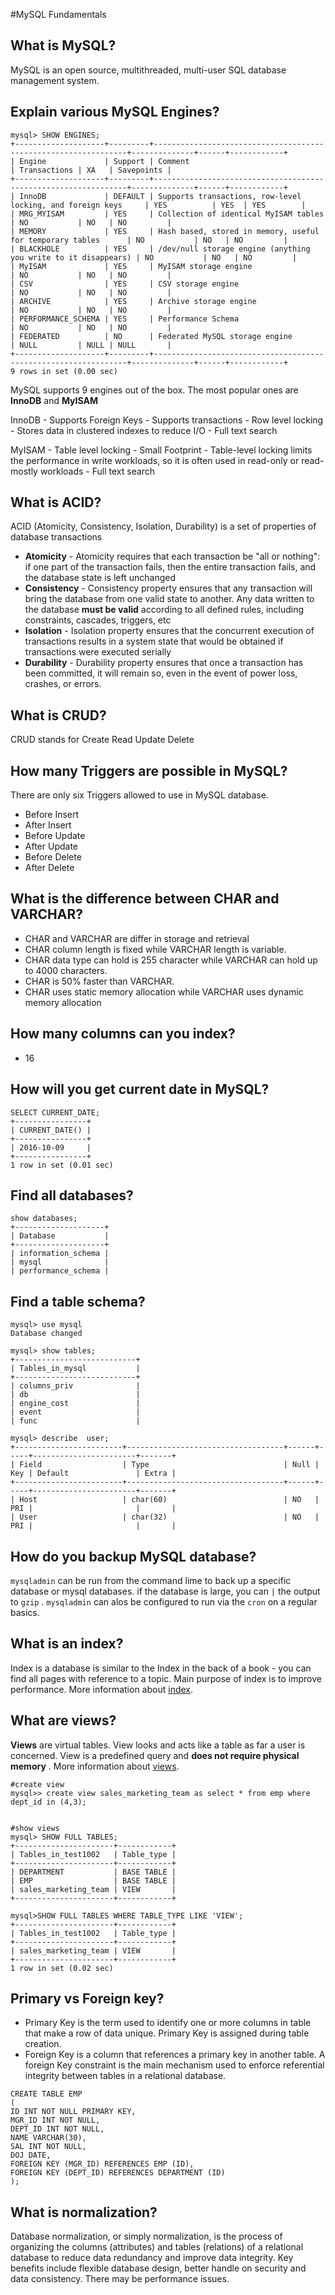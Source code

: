 
#MySQL Fundamentals

## What is MySQL?
MySQL is an open source, multithreaded, multi-user SQL database management system.

## Explain various MySQL Engines?
```
mysql> SHOW ENGINES;
+--------------------+---------+----------------------------------------------------------------+--------------+------+------------+
| Engine             | Support | Comment                                                        | Transactions | XA   | Savepoints |
+--------------------+---------+----------------------------------------------------------------+--------------+------+------------+
| InnoDB             | DEFAULT | Supports transactions, row-level locking, and foreign keys     | YES          | YES  | YES        |
| MRG_MYISAM         | YES     | Collection of identical MyISAM tables                          | NO           | NO   | NO         |
| MEMORY             | YES     | Hash based, stored in memory, useful for temporary tables      | NO           | NO   | NO         |
| BLACKHOLE          | YES     | /dev/null storage engine (anything you write to it disappears) | NO           | NO   | NO         |
| MyISAM             | YES     | MyISAM storage engine                                          | NO           | NO   | NO         |
| CSV                | YES     | CSV storage engine                                             | NO           | NO   | NO         |
| ARCHIVE            | YES     | Archive storage engine                                         | NO           | NO   | NO         |
| PERFORMANCE_SCHEMA | YES     | Performance Schema                                             | NO           | NO   | NO         |
| FEDERATED          | NO      | Federated MySQL storage engine                                 | NULL         | NULL | NULL       |
+--------------------+---------+----------------------------------------------------------------+--------------+------+------------+
9 rows in set (0.00 sec)
```
MySQL supports 9 engines out of the box. The most popular ones are **InnoDB** and **MyISAM**

InnoDB
	- Supports Foreign Keys
	- Supports transactions
	- Row level locking
	- Stores data in clustered indexes to reduce I/O
	- Full text search

MyISAM
	- Table level locking
	- Small Footprint
	- Table-level locking limits the performance in write workloads, so it is often used in 
	  read-only or read-mostly workloads 
	- Full text search


## What is ACID?
ACID (Atomicity, Consistency, Isolation, Durability) is a set of properties of database transactions
* **Atomicity** - Atomicity requires that each transaction be "all or nothing": if one part of the transaction fails, then the entire transaction fails, and the database state is left unchanged
* **Consistency** -  Consistency property ensures that any transaction will bring the database from one valid state to another. Any data written to the database **must be valid** according to all defined rules, including constraints, cascades, triggers, etc
* **Isolation** -  Isolation property ensures that the concurrent execution of transactions results in a system state that would be obtained if transactions were executed serially
* **Durability** - Durability property ensures that once a transaction has been committed, it will remain so, even in the event of power loss, crashes, or errors.

## What is CRUD?
CRUD stands for Create Read Update Delete


## How many Triggers are possible in MySQL?
There are only six Triggers allowed to use in MySQL database.
 - Before Insert
 - After Insert
 - Before Update
 - After Update
 - Before Delete
 - After Delete

## What is the difference between CHAR and VARCHAR?
 - CHAR and VARCHAR are differ in storage and retrieval
 - CHAR column length is fixed while VARCHAR length is variable.
 - CHAR data type can hold is 255 character while VARCHAR can hold up to 4000 characters.
 - CHAR is 50% faster than VARCHAR.
 - CHAR uses static memory allocation while VARCHAR uses dynamic memory allocation

## How many columns can you index?
 - 16


## How will you get current date in MySQL?
```
SELECT CURRENT_DATE;
+----------------+
| CURRENT_DATE() |
+----------------+
| 2016-10-09     |
+----------------+
1 row in set (0.01 sec)
```

## Find all databases?
```
show databases;
+--------------------+
| Database           |
+--------------------+
| information_schema |
| mysql              |
| performance_schema |
```

## Find a table schema?
```
mysql> use mysql
Database changed

mysql> show tables;
+---------------------------+
| Tables_in_mysql           |
+---------------------------+
| columns_priv              |
| db                        |
| engine_cost               |
| event                     |
| func                      |

mysql> describe  user;
+------------------------+-----------------------------------+------+-----+-----------------------+-------+
| Field                  | Type                              | Null | Key | Default               | Extra |
+------------------------+-----------------------------------+------+-----+-----------------------+-------+
| Host                   | char(60)                          | NO   | PRI |                       |       |
| User                   | char(32)                          | NO   | PRI |                       |       |

```

## How do you backup MySQL database?
`mysqladmin` can be run from the command lime to back up a specific database or mysql databases. if the database is large, you can `|` the output to `gzip` . `mysqladmin` can alos be configured to run via the `cron` on a regular basics.


## What is an index?
Index is a database is similar to the Index in the back of a book - you can find all pages with reference to a topic. Main purpose of index is to improve performance. More information about [index](https://github.com/harishvc/quick-references/blob/master/mysql/intro-performance-tuning.md).  

## What are views?
**Views** are virtual tables. View looks and acts like a table as far a user is concerned. View is a predefined query and **does not require physical memory** . More information about [views](https://github.com/harishvc/quick-references/blob/master/mysql/intro-performance-tuning.md).
```
#create view
mysql>> create view sales_marketing_team as select * from emp where dept_id in (4,3);


#show views
mysql> SHOW FULL TABLES;
+----------------------+------------+
| Tables_in_test1002   | Table_type |
+----------------------+------------+
| DEPARTMENT           | BASE TABLE |
| EMP                  | BASE TABLE |
| sales_marketing_team | VIEW       |
+----------------------+------------+

mysql>SHOW FULL TABLES WHERE TABLE_TYPE LIKE 'VIEW';
+----------------------+------------+
| Tables_in_test1002   | Table_type |
+----------------------+------------+
| sales_marketing_team | VIEW       |
+----------------------+------------+
1 row in set (0.02 sec)

```

## Primary vs Foreign key?
* Primary Key is the term used to identify one or more columns in table that make a row of data unique. Primary Key is assigned during table creation.
* Foreign Key is a column that references a primary key in another table. A foreign Key constraint is the main mechanism used to enforce referential integrity between tables in a relational database.
```
CREATE TABLE EMP
(
ID INT NOT NULL PRIMARY KEY, 
MGR_ID INT NOT NULL,
DEPT_ID INT NOT NULL, 
NAME VARCHAR(30), 
SAL INT NOT NULL, 
DOJ DATE, 
FOREIGN KEY (MGR_ID) REFERENCES EMP (ID), 
FOREIGN KEY (DEPT_ID) REFERENCES DEPARTMENT (ID)
); 
```

## What is normalization?
Database normalization, or simply normalization, is the process of organizing the columns (attributes) and tables (relations) of a relational database to reduce data redundancy and improve data integrity. Key benefits include flexible database design, better handle on security and data consistency. There may be performance issues.

